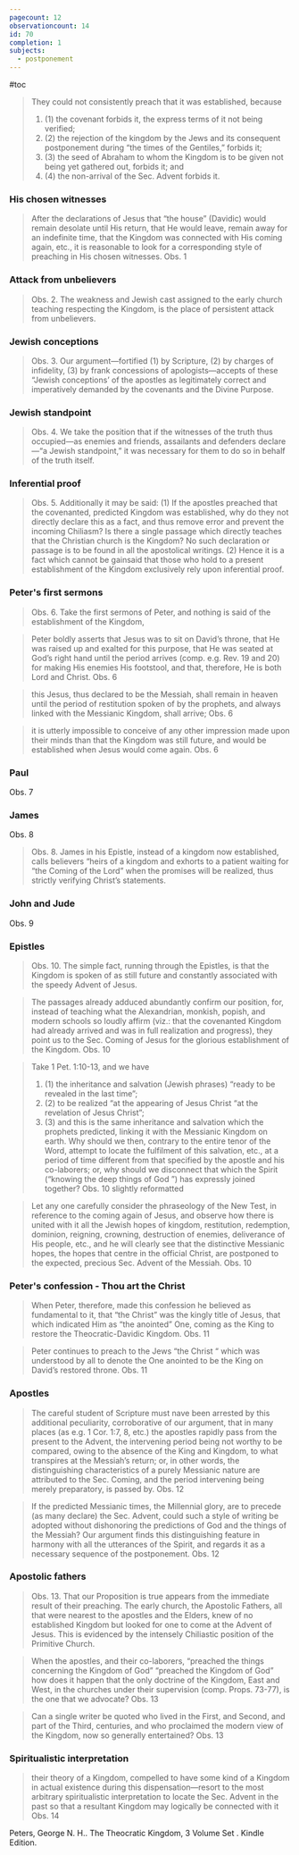 ```yaml
---
pagecount: 12
observationcount: 14
id: 70
completion: 1
subjects:
  - postponement
---
```

#toc
>They could not consistently preach that it was established, because 
>1. (1) the covenant forbids it, the express terms of it not being verified; 
>2. (2) the rejection of the kingdom by the Jews and its consequent postponement during “the times of the Gentiles,” forbids it; 
>3. (3) the seed of Abraham to whom the Kingdom is to be given not being yet gathered out, forbids it; and 
>4. (4) the non-arrival of the Sec. Advent forbids it.
### His chosen witnesses
>After the declarations of Jesus that “the house” (Davidic) would remain desolate until His return, that He would leave, remain away for an indefinite time, that the Kingdom was connected with His coming again, etc., it is reasonable to look for a corresponding style of preaching in His chosen witnesses.
>Obs. 1
### Attack from unbelievers
>Obs. 2. The weakness and Jewish cast assigned to the early church teaching respecting the Kingdom, is the place of persistent attack from unbelievers.
### Jewish conceptions
>Obs. 3. Our argument—fortified (1) by Scripture, (2) by charges of infidelity, (3) by frank concessions of apologists—accepts of these “Jewish conceptions’ of the apostles as legitimately correct and imperatively demanded by the covenants and the Divine Purpose.
### Jewish standpoint
>Obs. 4. We take the position that if the witnesses of the truth thus occupied—as enemies and friends, assailants and defenders declare—“a Jewish standpoint,” it was necessary for them to do so in behalf of the truth itself.
### Inferential proof
>Obs. 5. Additionally it may be said: (1) If the apostles preached that the covenanted, predicted Kingdom was established, why do they not directly declare this as a fact, and thus remove error and prevent the incoming Chiliasm? Is there a single passage which directly teaches that the Christian church is the Kingdom? No such declaration or passage is to be found in all the apostolical writings. (2) Hence it is a fact which cannot be gainsaid that those who hold to a present establishment of the Kingdom exclusively rely upon inferential proof.
### Peter's first sermons
>Obs. 6. Take the first sermons of Peter, and nothing is said of the establishment of the Kingdom,

>Peter boldly asserts that Jesus was to sit on David’s throne, that He was raised up and exalted for this purpose, that He was seated at God’s right hand until the period arrives (comp. e.g. Rev. 19 and 20) for making His enemies His footstool, and that, therefore, He is both Lord and Christ.
>Obs. 6

>this Jesus, thus declared to be the Messiah, shall remain in heaven until the period of restitution spoken of by the prophets, and always linked with the Messianic Kingdom, shall arrive;
>Obs. 6

>it is utterly impossible to conceive of any other impression made upon their minds than that the Kingdom was still future, and would be established when Jesus would come again.
>Obs. 6

### Paul
Obs. 7

### James
Obs. 8
>Obs. 8. James in his Epistle, instead of a kingdom now established, calls believers “heirs of a kingdom and exhorts to a patient waiting for “the Coming of the Lord” when the promises will be realized, thus strictly verifying Christ’s statements.
### John and Jude
Obs. 9
### Epistles
>Obs. 10. The simple fact, running through the Epistles, is that the Kingdom is spoken of as still future and constantly associated with the speedy Advent of Jesus.

>The passages already adduced abundantly confirm our position, for, instead of teaching what the Alexandrian, monkish, popish, and modern schools so loudly affirm (viz.: that the covenanted Kingdom had already arrived and was in full realization and progress), they point us to the Sec. Coming of Jesus for the glorious establishment of the Kingdom.
>Obs. 10

>Take 1 Pet. 1:10-13, and we have 
>1. (1) the inheritance and salvation (Jewish phrases) “ready to be revealed in the last time”; 
>2. (2) to be realized “at the appearing of Jesus Christ “at the revelation of Jesus Christ”; 
>3. (3) and this is the same inheritance and salvation which the prophets predicted, linking it with the Messianic Kingdom on earth.
>Why should we then, contrary to the entire tenor of the Word, attempt to locate the fulfilment of this salvation, etc., at a period of time different from that specified by the apostle and his co-laborers; or, why should we disconnect that which the Spirit (“knowing the deep things of God ”) has expressly joined together?
>Obs. 10 slightly reformatted


>Let any one carefully consider the phraseology of the New Test, in reference to the coming again of Jesus, and observe how there is united with it all the Jewish hopes of kingdom, restitution, redemption, dominion, reigning, crowning, destruction of enemies, deliverance of His people, etc., and he will clearly see that the distinctive Messianic hopes, the hopes that centre in the official Christ, are postponed to the expected, precious Sec. Advent of the Messiah.
>Obs. 10

### Peter's confession - Thou art the Christ
>When Peter, therefore, made this confession he believed as fundamental to it, that “the Christ” was the kingly title of Jesus, that which indicated Him as “the anointed” One, coming as the King to restore the Theocratic-Davidic Kingdom.
>Obs. 11

>Peter continues to preach to the Jews “the Christ “ which was understood by all to denote the One anointed to be the King on David’s restored throne.
>Obs. 11

### Apostles
>The careful student of Scripture must nave been arrested by this additional peculiarity, corroborative of our argument, that in many places (as e.g. 1 Cor. 1:7, 8, etc.) the apostles rapidly pass from the present to the Advent, the intervening period being not worthy to be compared, owing to the absence of the King and Kingdom, to what transpires at the Messiah’s return; or, in other words, the distinguishing characteristics of a purely Messianic nature are attributed to the Sec. Coming, and the period intervening being merely preparatory, is passed by.
>Obs. 12

>If the predicted Messianic times, the Millennial glory, are to precede (as many declare) the Sec. Advent, could such a style of writing be adopted without dishonoring the predictions of God and the things of the Messiah? Our argument finds this distinguishing feature in harmony with all the utterances of the Spirit, and regards it as a necessary sequence of the postponement.
>Obs. 12

### Apostolic fathers
>Obs. 13. That our Proposition is true appears from the immediate result of their preaching. The early church, the Apostolic Fathers, all that were nearest to the apostles and the Elders, knew of no established Kingdom but looked for one to come at the Advent of Jesus. This is evidenced by the intensely Chiliastic position of the Primitive Church.

>When the apostles, and their co-laborers, “preached the things concerning the Kingdom of God” “preached the Kingdom of God” how does it happen that the only doctrine of the Kingdom, East and West, in the churches under their supervision (comp. Props. 73-77), is the one that we advocate?
>Obs. 13

>Can a single writer be quoted who lived in the First, and Second, and part of the Third, centuries, and who proclaimed the modern view of the Kingdom, now so generally entertained?
>Obs. 13

### Spiritualistic interpretation
>their theory of a Kingdom, compelled to have some kind of a Kingdom in actual existence during this dispensation—resort to the most arbitrary spiritualistic interpretation to locate the Sec. Advent in the past so that a resultant Kingdom may logically be connected with it
>Obs. 14

Peters, George N. H.. The Theocratic Kingdom, 3 Volume Set . Kindle Edition. 